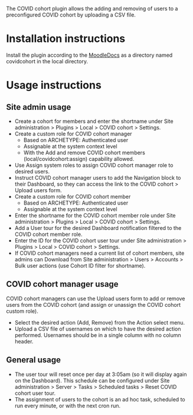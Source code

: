 The COVID cohort plugin allows the adding and removing of users to a preconfigured COVID cohort by uploading a CSV file.

# Installation instructions
Install the plugin according to the [MoodleDocs](https://docs.moodle.org/en/Installing_plugins) as a directory named covidcohort in the local directory.

# Usage instructions

## Site admin usage
* Create a cohort for members and enter the shortname under Site administration > Plugins > Local > COVID cohort > Settings.
* Create a custom role for COVID cohort manager
  * Based on ARCHETYPE: Authenticated user
  * Assignable at the system context level
  * With the Add and remove COVID cohort members (local/covidcohort:assign) capability allowed.
* Use Assign system roles to assign COVID cohort manager role to desired users.
* Instruct COVID cohort manager users to add the Navigation block to their Dashboard, so they can access the link to the COVID cohort > Upload users form.
* Create a custom role for COVID cohort member
  * Based on ARCHETYPE: Authenticated user
  * Assignable at the system context level
* Enter the shortname for the COVID cohort member role under Site administration > Plugins > Local > COVID cohort > Settings.
* Add a User tour for the desired Dashboard notification filtered to the COVID cohort member role.
* Enter the ID for the COVID cohort user tour under Site administration > Plugins > Local > COVID cohort > Settings.
* If COVID cohort managers need a current list of cohort members, site admins can Download from Site administration > Users > Accounts > Bulk user actions (use Cohort ID filter for shortname).

## COVID cohort manager usage
COVID cohort managers can use the Upload users form to add or remove users from the COVID cohort (and assign or unassign the COVID cohort custom role).
* Select the desired action (Add, Remove) from the Action select menu.
* Upload a CSV file of usernames on which to have the desired action performed. Usernames should be in a single column with no column header.

## General usage
* The user tour will reset once per day at 3:05am (so it will display again on the Dashboard). This schedule can be configured under Site administration > Server > Tasks > Scheduled tasks > Reset COVID cohort user tour.
* The assignment of users to the cohort is an ad hoc task, scheduled to run every minute, or with the next cron run.